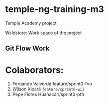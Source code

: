 # temple-ng-training-m3
Temple Academy project

WsIdstore: Work space of the project


## Git Flow Work

# Colaborators:

1. Fernando Valverde feature/sprint0-fvu
2. Wilson Xicará `feature/sprint0-wil`
3. Pepe Flores Huañacari/sprint0-pfh

